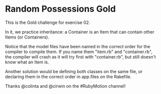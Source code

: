 # Random Possessions Gold

This is the Gold challenge for exercise 02.

In it, we practice inheritance: a Container is an Item that can contain other Items (or Containers).

Notice that the model files have been named in the correct order for the compiler to compile them. If you name them "item.rb" and "container.rb", the compiler will crash as it will try first with "container.rb", but still doesn't know what an Item is.

Another solution would be defining both classes on the same file, or declaring them in the correct order in app.files on the Rakefile.

Thanks @colinta and @cirwin on the #RubyMotion channel!
